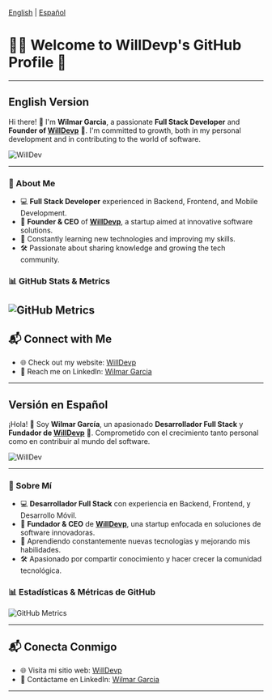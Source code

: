 <!-- Language Toggle -->
<a href="#english-version">English</a> | <a href="#spanish-version">Español</a>

# 👨‍💻 Welcome to WillDevp's GitHub Profile 👋

---

## English Version

Hi there! 👋 I'm **Wilmar Garcia**, a passionate **Full Stack Developer** and **Founder of [WillDevp](https://www.willdevp.com/)** 🚀. I'm committed to growth, both in my personal development and in contributing to the world of software.

![WillDev](https://www.willdevp.com/logos/willdev.svg)

---

### 🚀 About Me
- 💻 **Full Stack Developer** experienced in Backend, Frontend, and Mobile Development.
- 🎯 **Founder & CEO** of **[WillDevp](https://www.willdevp.com/)**, a startup aimed at innovative software solutions.
- 🌱 Constantly learning new technologies and improving my skills.
- 🛠️ Passionate about sharing knowledge and growing the tech community.

### 📊 GitHub Stats & Metrics

![GitHub Metrics](https://metrics.lecoq.io/insights/WillDevp)
---

## 📬 Connect with Me
- 🌐 Check out my website: [WillDevp](https://www.willdevp.com/)
- 💬 Reach me on LinkedIn: [Wilmar Garcia](https://www.linkedin.com/in/wilmargarcia-fullstackdeveloper/)

---

<a id="spanish-version"></a>

## Versión en Español

¡Hola! 👋 Soy **Wilmar García**, un apasionado **Desarrollador Full Stack** y **Fundador de [WillDevp](https://www.willdevp.com/)** 🚀. Comprometido con el crecimiento tanto personal como en contribuir al mundo del software.

![WillDev](https://github.com/YourUsername/YourRepoPath/blob/main/willdev.svg)

---

### 🚀 Sobre Mí
- 💻 **Desarrollador Full Stack** con experiencia en Backend, Frontend, y Desarrollo Móvil.
- 🎯 **Fundador & CEO** de **[WillDevp](https://www.willdevp.com/)**, una startup enfocada en soluciones de software innovadoras.
- 🌱 Aprendiendo constantemente nuevas tecnologías y mejorando mis habilidades.
- 🛠️ Apasionado por compartir conocimiento y hacer crecer la comunidad tecnológica.

### 📊 Estadísticas & Métricas de GitHub

![GitHub Metrics](https://metrics.lecoq.io/insights/WillDevp)

---

## 📬 Conecta Conmigo
- 🌐 Visita mi sitio web: [WillDevp](https://www.willdevp.com/)
- 💬 Contáctame en LinkedIn: [Wilmar Garcia](https://www.linkedin.com/in/wilmargarcia-fullstackdeveloper/)

---
